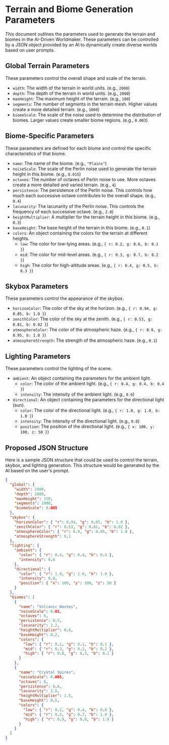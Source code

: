 
# Terrain and Biome Generation Parameters

This document outlines the parameters used to generate the terrain and biomes in the AI-Driven Worldmaker. These parameters can be controlled by a JSON object provided by an AI to dynamically create diverse worlds based on user prompts.

## Global Terrain Parameters

These parameters control the overall shape and scale of the terrain.

*   `width`: The width of the terrain in world units. (e.g., `2000`)
*   `depth`: The depth of the terrain in world units. (e.g., `2000`)
*   `maxHeight`: The maximum height of the terrain. (e.g., `100`)
*   `segments`: The number of segments in the terrain mesh. Higher values create a more detailed terrain. (e.g., `1000`)
*   `biomeScale`: The scale of the noise used to determine the distribution of biomes. Larger values create smaller biome regions. (e.g., `0.003`)

## Biome-Specific Parameters

These parameters are defined for each biome and control the specific characteristics of that biome.

*   `name`: The name of the biome. (e.g., `"Plains"`)
*   `noiseScale`: The scale of the Perlin noise used to generate the terrain height in this biome. (e.g., `0.015`)
*   `octaves`: The number of octaves of Perlin noise to use. More octaves create a more detailed and varied terrain. (e.g., `4`)
*   `persistence`: The persistence of the Perlin noise. This controls how much each successive octave contributes to the overall shape. (e.g., `0.4`)
*   `lacunarity`: The lacunarity of the Perlin noise. This controls the frequency of each successive octave. (e.g., `2.0`)
*   `heightMultiplier`: A multiplier for the terrain height in this biome. (e.g., `0.3`)
*   `baseHeight`: The base height of the terrain in this biome. (e.g., `0.1`)
*   `colors`: An object containing the colors for the terrain at different heights.
    *   `low`: The color for low-lying areas. (e.g., `{ r: 0.2, g: 0.6, b: 0.1 }`)
    *   `mid`: The color for mid-level areas. (e.g., `{ r: 0.3, g: 0.7, b: 0.2 }`)
    *   `high`: The color for high-altitude areas. (e.g., `{ r: 0.4, g: 0.5, b: 0.3 }`)

## Skybox Parameters

These parameters control the appearance of the skybox.

*   `horizonColor`: The color of the sky at the horizon. (e.g., `{ r: 0.94, g: 0.85, b: 1.0 }`)
*   `zenithColor`: The color of the sky at the zenith. (e.g., `{ r: 0.53, g: 0.81, b: 0.92 }`)
*   `atmosphereColor`: The color of the atmospheric haze. (e.g., `{ r: 0.9, g: 0.95, b: 1.0 }`)
*   `atmosphereStrength`: The strength of the atmospheric haze. (e.g., `0.1`)

## Lighting Parameters

These parameters control the lighting of the scene.

*   `ambient`: An object containing the parameters for the ambient light.
    *   `color`: The color of the ambient light. (e.g., `{ r: 0.4, g: 0.4, b: 0.4 }`)
    *   `intensity`: The intensity of the ambient light. (e.g., `0.6`)
*   `directional`: An object containing the parameters for the directional light (sun).
    *   `color`: The color of the directional light. (e.g., `{ r: 1.0, g: 1.0, b: 1.0 }`)
    *   `intensity`: The intensity of the directional light. (e.g., `0.8`)
    *   `position`: The position of the directional light. (e.g., `{ x: 100, y: 100, z: 50 }`)

## Proposed JSON Structure

Here is a sample JSON structure that could be used to control the terrain, skybox, and lighting generation. This structure would be generated by the AI based on the user's prompt.

```json
{
  "global": {
    "width": 2000,
    "depth": 2000,
    "maxHeight": 150,
    "segments": 1000,
    "biomeScale": 0.005
  },
  "skybox": {
    "horizonColor": { "r": 0.94, "g": 0.85, "b": 1.0 },
    "zenithColor": { "r": 0.53, "g": 0.81, "b": 0.92 },
    "atmosphereColor": { "r": 0.9, "g": 0.95, "b": 1.0 },
    "atmosphereStrength": 0.1
  },
  "lighting": {
    "ambient": {
      "color": { "r": 0.4, "g": 0.4, "b": 0.4 },
      "intensity": 0.6
    },
    "directional": {
      "color": { "r": 1.0, "g": 1.0, "b": 1.0 },
      "intensity": 0.8,
      "position": { "x": 100, "y": 100, "z": 50 }
    }
  },
  "biomes": [
    {
      "name": "Volcanic Wastes",
      "noiseScale": 0.01,
      "octaves": 6,
      "persistence": 0.5,
      "lacunarity": 2.2,
      "heightMultiplier": 0.8,
      "baseHeight": 0.2,
      "colors": {
        "low": { "r": 0.1, "g": 0.1, "b": 0.1 },
        "mid": { "r": 0.3, "g": 0.2, "b": 0.2 },
        "high": { "r": 0.8, "g": 0.3, "b": 0.1 }
      }
    },
    {
      "name": "Crystal Spires",
      "noiseScale": 0.005,
      "octaves": 8,
      "persistence": 0.6,
      "lacunarity": 2.8,
      "heightMultiplier": 1.5,
      "baseHeight": 0.5,
      "colors": {
        "low": { "r": 0.2, "g": 0.4, "b": 0.8 },
        "mid": { "r": 0.5, "g": 0.7, "b": 1.0 },
        "high": { "r": 0.9, "g": 0.9, "b": 1.0 }
      }
    }
  ]
}
```
